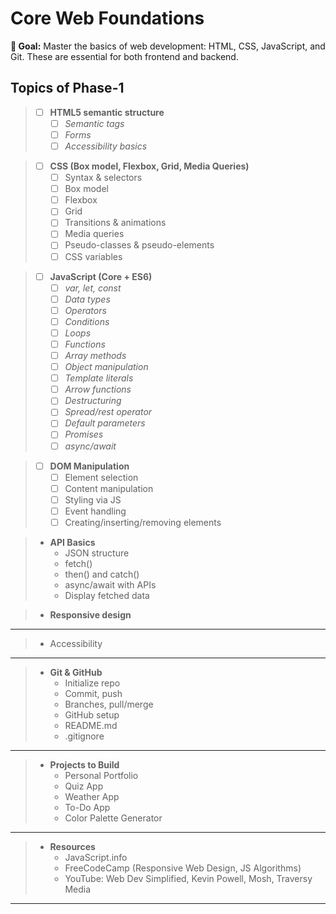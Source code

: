 # Core Web Foundations

**🎯 Goal:** Master the basics of web development: HTML, CSS, JavaScript, and Git. These are essential for both frontend and backend.

## Topics of Phase-1

> - [ ] **HTML5 semantic structure** 
> 	- [ ] *Semantic tags*
> 	- [ ] *Forms*
> 	- [ ] *Accessibility basics*

> - [ ] **CSS (Box model, Flexbox, Grid, Media Queries)**
> 	- [ ] Syntax & selectors
> 	- [ ] Box model
> 	- [ ] Flexbox
> 	- [ ] Grid
> 	- [ ] Transitions & animations
> 	- [ ] Media queries
> 	- [ ] Pseudo-classes & pseudo-elements
> 	- [ ] CSS variables

> - [ ] **JavaScript (Core + ES6)**
> 	- [ ] *var, let, const*
> 	- [ ] *Data types*
> 	- [ ] *Operators*
> 	- [ ] *Conditions*
> 	- [ ] *Loops*
> 	- [ ] *Functions*
> 	- [ ] *Array methods*
> 	- [ ] *Object manipulation*
> 	- [ ] *Template literals*
> 	- [ ] *Arrow functions*
> 	- [ ] *Destructuring*
> 	- [ ] *Spread/rest operator*
> 	- [ ] *Default parameters*
> 	- [ ] *Promises*
> 	- [ ] *async/await*

> - [ ] **DOM Manipulation**
> 	- [ ] Element selection
> 	- [ ] Content manipulation
> 	- [ ] Styling via JS
> 	- [ ] Event handling
> 	- [ ] Creating/inserting/removing elements

> - **API Basics**
> 	- JSON structure
> 	- fetch()
> 	- then() and catch()
> 	- async/await with APIs
> 	- Display fetched data


> - **Responsive design**

---

> - Accessibility

---

> - **Git & GitHub**
> 	- Initialize repo    
> 	- Commit, push    
> 	- Branches, pull/merge    
> 	- GitHub setup    
> 	- README.md    
> 	- .gitignore    

---

> - **Projects to Build**
> 	- Personal Portfolio    
> 	- Quiz App    
> 	- Weather App    
> 	- To-Do App    
> 	- Color Palette Generator    

---

> - **Resources**
> 	- JavaScript.info    
> 	- FreeCodeCamp (Responsive Web Design, JS Algorithms)    
> 	- YouTube: Web Dev Simplified, Kevin Powell, Mosh, Traversy Media

---